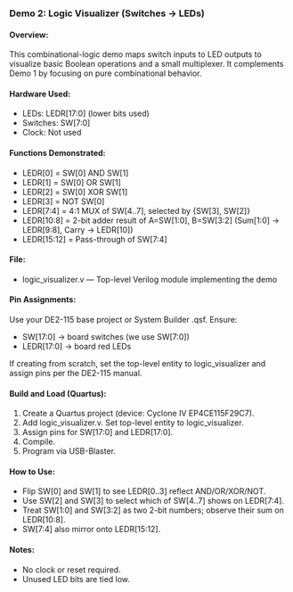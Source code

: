 ### Demo 2: Logic Visualizer (Switches -> LEDs)

#### Overview:

This combinational-logic demo maps switch inputs to LED outputs to visualize basic Boolean operations and a small multiplexer. It complements Demo 1 by focusing on pure combinational behavior.

#### Hardware Used:

- LEDs: LEDR[17:0] (lower bits used)
- Switches: SW[7:0]
- Clock: Not used

#### Functions Demonstrated:

- LEDR[0] = SW[0] AND SW[1]
- LEDR[1] = SW[0] OR SW[1]
- LEDR[2] = SW[0] XOR SW[1]
- LEDR[3] = NOT SW[0]
- LEDR[7:4] = 4:1 MUX of SW[4..7], selected by {SW[3], SW[2]}
- LEDR[10:8] = 2-bit adder result of A=SW[1:0], B=SW[3:2] (Sum[1:0] -> LEDR[9:8], Carry -> LEDR[10])
- LEDR[15:12] = Pass-through of SW[7:4]

#### File:

- logic_visualizer.v — Top-level Verilog module implementing the demo

#### Pin Assignments:

Use your DE2-115 base project or System Builder .qsf. Ensure:

- SW[17:0] -> board switches (we use SW[7:0])
- LEDR[17:0] -> board red LEDs

If creating from scratch, set the top-level entity to logic_visualizer and assign pins per the DE2-115 manual.

#### Build and Load (Quartus):

1. Create a Quartus project (device: Cyclone IV EP4CE115F29C7).
2. Add logic_visualizer.v. Set top-level entity to logic_visualizer.
3. Assign pins for SW[17:0] and LEDR[17:0].
4. Compile.
5. Program via USB-Blaster.

#### How to Use:

- Flip SW[0] and SW[1] to see LEDR[0..3] reflect AND/OR/XOR/NOT.
- Use SW[2] and SW[3] to select which of SW[4..7] shows on LEDR[7:4].
- Treat SW[1:0] and SW[3:2] as two 2-bit numbers; observe their sum on LEDR[10:8].
- SW[7:4] also mirror onto LEDR[15:12].

#### Notes:

- No clock or reset required.
- Unused LED bits are tied low.

